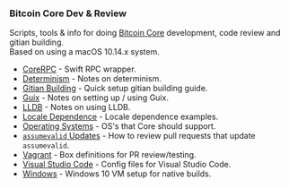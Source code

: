 ### Bitcoin Core Dev & Review
Scripts, tools & info for doing [Bitcoin Core](https://github.com/bitcoin/bitcoin) development, code review and gitian building.  
Based on using a macOS 10.14.x system.

- [CoreRPC](https://github.com/fanquake/CoreRPC) - Swift RPC wrapper.
- [Determinism](determinism.md) - Notes on determinism.
- [Gitian Building](/gitian-building/) - Quick setup gitian building guide.
- [Guix](guix.md) - Notes on setting up / using Guix.
- [LLDB](lldb.md) - Notes on using LLDB.
- [Locale Dependence](/locale-dependence/) - Locale dependence examples.
- [Operating Systems](operating-systems.md) - OS's that Core should support.
- [`assumevalid` Updates](update-assumevalid.md) - How to review pull requests that update `assumevalid`.
- [Vagrant](/vagrant) - Box definitions for PR review/testing.
- [Visual Studio Code](/visual-studio/) - Config files for Visual Studio Code.
- [Windows](windows.md) - Windows 10 VM setup for native builds.
